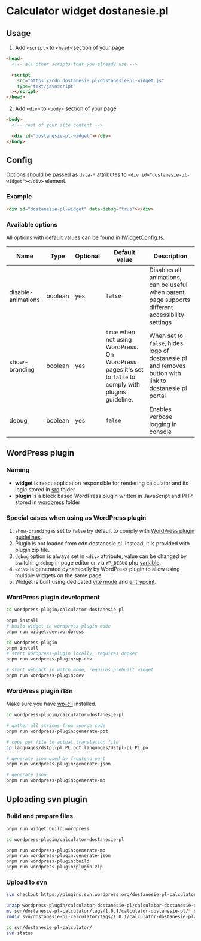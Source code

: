 # Calculator widget dostanesie.pl

## Usage

1. Add `<script>` to `<head>` section of your page

```html
<head>
  <!-- all other scripts that you already use -->

  <script
    src="https://cdn.dostanesie.pl/dostanesie-pl-widget.js"
    type="text/javascript"
  ></script>
</head>
```

2. Add `<div>` to `<body>` section of your page

```html
<body>
  <!-- rest of your site content -->

  <div id="dostanesie-pl-widget"></div>
</body>
```

## Config

Options should be passed as `data-*` attributes to `<div id="dostanesie-pl-widget"></div>` element.

### Example

```html
<div id="dostanesie-pl-widget" data-debug="true"></div>
```

### Available options

All options with default values can be found in [IWidgetConfig.ts](src/features/config/types/IWidgetConfig.ts).

| Name               | Type    | Optional | Default value                                                                                             | Description                                                                                           |
| ------------------ | ------- | -------- | --------------------------------------------------------------------------------------------------------- | ----------------------------------------------------------------------------------------------------- |
| disable-animations | boolean | yes      | `false`                                                                                                   | Disables all animations, can be useful when parent page supports different accessibility settings     |
| show-branding      | boolean | yes      | `true` when not using WordPress. On WordPress pages it's set to `false` to comply with plugins guideline. | When set to `false`, hides logo of dostanesie.pl and removes button with link to dostanesie.pl portal |
| debug              | boolean | yes      | `false`                                                                                                   | Enables verbose logging in console                                                                    |

## WordPress plugin

### Naming

- **widget** is react application responsible for rendering calculator and its logic stored in [src](./src/) folder
- **plugin** is a block based WordPress plugin written in JavaScript and PHP stored
  in [wordpress](wordpress-plugin/calculator-dostanesie-pl/) folder

### Special cases when using as WordPress plugin

1. `show-branding` is set to `false` by default to comply
   with [WordPress plugin guidelines](https://developer.wordpress.org/plugins/wordpress-org/detailed-plugin-guidelines/#10-plugins-may-not-embed-external-links-or-credits-on-the-public-site-without-explicitly-asking-the-users-permission).
2. Plugin is not loaded from cdn.dostanesie.pl. Instead, it is provided with plugin zip file.
3. `debug` option is always set in `<div>` attribute, value can be changed by switching `debug` in page editor or via
   `WP_DEBUG` php [variable](https://developer.wordpress.org/advanced-administration/debug/debug-wordpress/).
4. `<div>` is generated dynamically by WordPress plugin to allow using multiple widgets on the same page.
5. Widget is built using dedicated [vite mode](vite.config.ts) and [entrypoint](src/entrypoints/wordpress.tsx).

### WordPress plugin development

```bash
cd wordpress-plugin/calculator-dostanesie-pl

pnpm install
# build widget in wordpress-plugin mode
pnpm run widget:dev:wordpress

cd wordpress-plugin
pnpm install
# start wordpress-plugin locally, requires docker
pnpm run wordpress-plugin:wp-env

# start webpack in watch mode, requires prebuilt widget
pnpm run wordpress-plugin:dev
```

### WordPress plugin i18n

Make sure you have [wp-cli](https://wp-cli.org/) installed.

```bash
cd wordpress-plugin/calculator-dostanesie-pl

# gather all strings from source code
pnpm run wordpress-plugin:generate-pot

# copy pot file to actual translation file
cp languages/dstpl-pl_PL.pot languages/dstpl-pl_PL.po

# generate json used by frontend part
pnpm run wordpress-plugin:generate-json

# generate json
pnpm run wordpress-plugin:generate-mo
```

## Uploading svn plugin

### Build and prepare files

```bash
pnpm run widget:build:wordpress

cd wordpress-plugin/calculator-dostanesie-pl

pnpm run wordpress-plugin:generate-mo
pnpm run wordpress-plugin:generate-json
pnpm run wordpress-plugin:build
pnpm run wordpress-plugin:plugin-zip
```

### Upload to svn

```bash
svn checkout https://plugins.svn.wordpress.org/dostanesie-pl-calculator --username $SVN_USERNAME --password $SVN_PASSWORD svn/

unzip wordpress-plugin/calculator-dostanesie-pl/calculator-dostanesie-pl.zip -d svn/dostanesie-pl-calculator/tags/1.0.1/
mv svn/dostanesie-pl-calculator/tags/1.0.1/calculator-dostanesie-pl/* svn/dostanesie-pl-calculator/tags/1.0.1/
rmdir svn/dostanesie-pl-calculator/tags/1.0.1/calculator-dostanesie-pl/

cd svn/dostanesie-pl-calculator/
svn status
```
